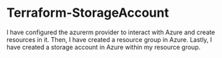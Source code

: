 # Terraform-StorageAccount

I have configured the azurerm provider to interact with Azure and create resources in it. Then, I have created a resource group in Azure. Lastly, I have created a storage account in Azure within my resource group.
